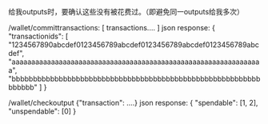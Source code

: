 给我outputs时，要确认这些没有被花费过。（即避免同一outputs给我多次）

/wallet/committransactions:
[
  transactions....
]
json response:
{
  "transactionids": [
    "1234567890abcdef0123456789abcdef0123456789abcdef0123456789abcdef",
    "aaaaaaaaaaaaaaaaaaaaaaaaaaaaaaaaaaaaaaaaaaaaaaaaaaaaaaaaaaaaaaaa",
    "bbbbbbbbbbbbbbbbbbbbbbbbbbbbbbbbbbbbbbbbbbbbbbbbbbbbbbbbbbbbbbbb"
  ]
}

/wallet/checkoutput
{"transaction": ....}
json response:
{
  "spendable":   [1, 2],
  "unspendable": [0]
}
